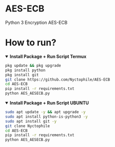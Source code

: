 # AES-ECB
Python 3 Encryption AES-ECB 

# How to run?
<details open>
  <summary><strong> Install Package + Run Script Termux</strong></summary>

  ```bash
  pkg update && pkg upgrade
  pkg install python
  pkg install git
  git clone https://github.com/Nyctophile/AES-ECB
  cd AES-ECB
  pip install -r requirements.txt
  python AES_AESECB.py
  ```
  </details>

<details open>
    <summary><strong> Install Package + Run Script UBUNTU</strong></summary>

  ```bash
  sudo apt update -y && apt upgrade -y
  sudo apt install python-is-python3 -y
  sudo apt install git -y
  git clone Nyctophile
  cd AES-ECB
  pip install -r requirements.txt
  python AES_AESECB.py
  ```
  </details>
